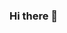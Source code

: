 ### Hi there 👋

<!--
**biakertelt/biakertelt** is a ✨ _special_ ✨ repository because its `README.md` (this file) appears on your GitHub profile.

Here are some ideas to get you started:

- 🔭 I’m currently working on pensamento computacional
- 🌱 I’m currently learning funçoẽs 
- 👯 I’m looking to collabo
- 🤔 I’m looking for help with  repositorios
- 💬 Ask me about o github
- 📫 How to reach  ate mim
- 😄 Pronouns: qualquer um
- ⚡ Fun fact
-->
